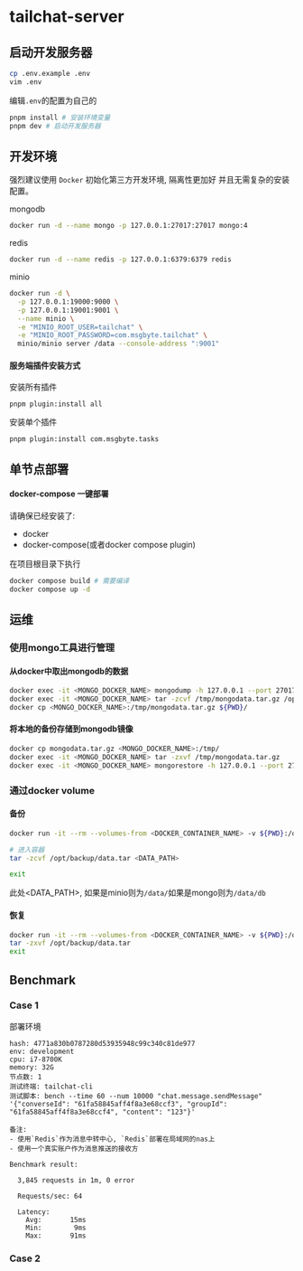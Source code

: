 # tailchat-server

## 启动开发服务器

```bash
cp .env.example .env
vim .env
```

编辑`.env`的配置为自己的

```bash
pnpm install # 安装环境变量
pnpm dev # 启动开发服务器
```

## 开发环境

强烈建议使用 `Docker` 初始化第三方开发环境, 隔离性更加好 并且无需复杂的安装配置。

mongodb
```bash
docker run -d --name mongo -p 127.0.0.1:27017:27017 mongo:4
```

redis
```bash
docker run -d --name redis -p 127.0.0.1:6379:6379 redis
```

minio
```bash
docker run -d \
  -p 127.0.0.1:19000:9000 \
  -p 127.0.0.1:19001:9001 \
  --name minio \
  -e "MINIO_ROOT_USER=tailchat" \
  -e "MINIO_ROOT_PASSWORD=com.msgbyte.tailchat" \
  minio/minio server /data --console-address ":9001"
```

#### 服务端插件安装方式

安装所有插件
```
pnpm plugin:install all
```

安装单个插件
```
pnpm plugin:install com.msgbyte.tasks
```

## 单节点部署

#### docker-compose 一键部署

请确保已经安装了:
- docker
- docker-compose(或者docker compose plugin)


在项目根目录下执行
```bash
docker compose build # 需要编译
docker compose up -d
```

## 运维

### 使用mongo工具进行管理

#### 从docker中取出mongodb的数据

```bash
docker exec -it <MONGO_DOCKER_NAME> mongodump -h 127.0.0.1 --port 27017 -d <MONGO_COLLECTION_NAME> -o /opt/backup/
docker exec -it <MONGO_DOCKER_NAME> tar -zcvf /tmp/mongodata.tar.gz /opt/backup/<MONGO_COLLECTION_NAME>
docker cp <MONGO_DOCKER_NAME>:/tmp/mongodata.tar.gz ${PWD}/
```

#### 将本地的备份存储到mongodb镜像

```bash
docker cp mongodata.tar.gz <MONGO_DOCKER_NAME>:/tmp/
docker exec -it <MONGO_DOCKER_NAME> tar -zxvf /tmp/mongodata.tar.gz
docker exec -it <MONGO_DOCKER_NAME> mongorestore -h 127.0.0.1 --port 27017 -d <MONGO_COLLECTION_NAME> /opt/backup/<MONGO_COLLECTION_NAME>
```

### 通过docker volume

#### 备份
```bash
docker run -it --rm --volumes-from <DOCKER_CONTAINER_NAME> -v ${PWD}:/opt/backup --name export busybox sh

# 进入容器
tar -zcvf /opt/backup/data.tar <DATA_PATH>

exit
```
此处<DATA_PATH>, 如果是minio则为`/data/`如果是mongo则为`/data/db`

#### 恢复
```bash
docker run -it --rm --volumes-from <DOCKER_CONTAINER_NAME> -v ${PWD}:/opt/backup --name importer busybox sh
tar -zxvf /opt/backup/data.tar
exit
```


## Benchmark

### Case 1

部署环境
```
hash: 4771a830b0787280d53935948c99c340c81de977
env: development
cpu: i7-8700K
memory: 32G
节点数: 1
测试终端: tailchat-cli
测试脚本: bench --time 60 --num 10000 "chat.message.sendMessage" '{"converseId": "61fa58845aff4f8a3e68ccf3", "groupId": "61fa58845aff4f8a3e68ccf4", "content": "123"}'

备注:
- 使用`Redis`作为消息中转中心, `Redis`部署在局域网的nas上
- 使用一个真实账户作为消息推送的接收方
```

```
Benchmark result:

  3,845 requests in 1m, 0 error

  Requests/sec: 64

  Latency:
    Avg:       15ms
    Min:        9ms
    Max:       91ms
```

### Case 2

<!-- TODO -->
